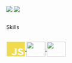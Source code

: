 <div>
  <img height="180em" src="https://github-readme-stats.vercel.app/api?username=augustoaraujoo&show_icons=true&theme=tokyonight&include_all_commits=true&count_private=true"/>
  <img height="180em" src="https://github-readme-stats.vercel.app/api/top-langs/?username=augustoaraujoo&layout=compact&langs_count=7&theme=tokyonight"/>
</div>
  
  ##
  <p align="left" >Skills</p>
<div style="display: inline_block"><br>
  <a href="https://github.com/augustoaraujoo">
    <img align="center"  height="40" width="50" src="https://raw.githubusercontent.com/devicons/devicon/master/icons/javascript/javascript-plain.svg">
    <img align="center"  height="40" width="50" src="https://cdn.jsdelivr.net/gh/devicons/devicon/icons/vuejs/vuejs-original.svg">
    <img align="center"  height="40" width="50" src="https://cdn.jsdelivr.net/gh/devicons/devicon/icons/nodejs/nodejs-original.svg">
   </a>
</div>
  <br>
<div> 

 
